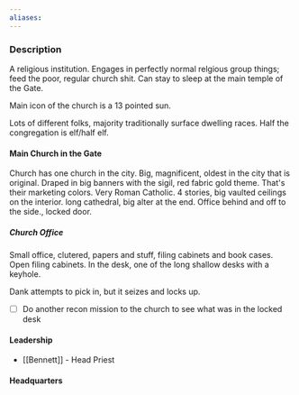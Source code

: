 ```yaml
---
aliases:
---
```


### Description

A religious institution. Engages in perfectly normal relgious group things; feed the poor, regular church shit. Can stay to sleep at the main temple of the Gate.

Main icon of the church is a 13 pointed sun.

Lots of different folks, majority traditionally surface dwelling races. Half the congregation is elf/half elf.

#### Main Church in the Gate

Church has one church in the city. Big, magnificent, oldest in the city that is original. Draped in big banners with the sigil, red fabric gold theme. That's their marketing colors. Very Roman Catholic. 4 stories, big vaulted ceilings on the interior. long cathedral, big alter at the end. Office behind and off to the side., locked door.

##### Church Office

Small office, clutered, papers and stuff, filing cabinets and book cases. Open filing cabinets. In the desk, one of the long shallow desks with a keyhole.

Dank attempts to pick in, but it seizes and locks up.

- [ ] Do another recon mission to the church to see what was in the locked desk

#### Leadership

- [[Bennett]] - Head Priest


#### Headquarters
